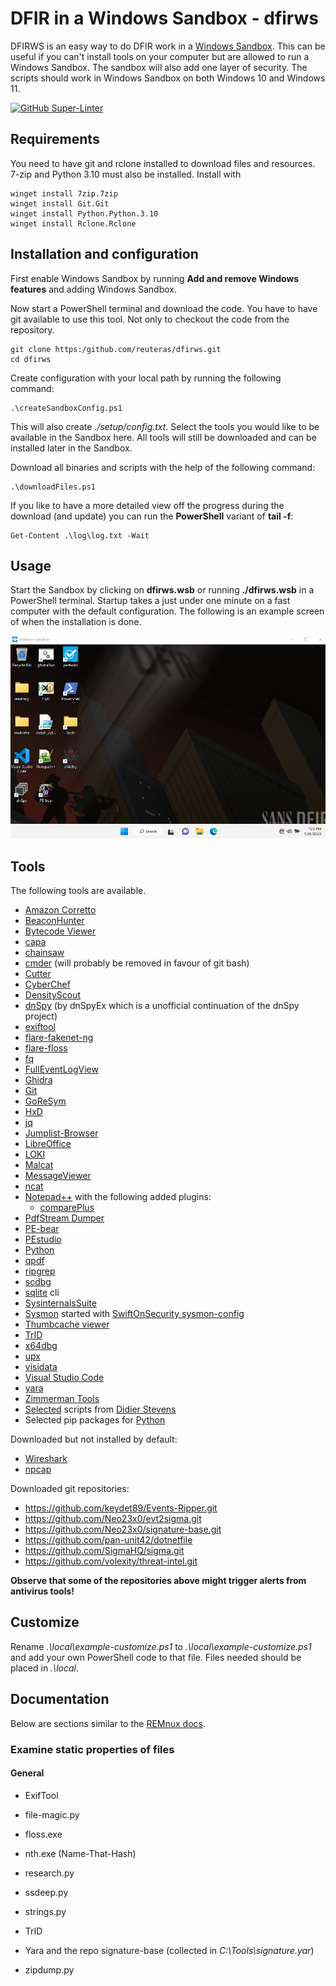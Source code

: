 # DFIR in a Windows Sandbox - dfirws

DFIRWS is an easy way to do DFIR work in a [Windows Sandbox][wsa]. This can be useful if you can't install tools on your computer but are allowed to run a Windows Sandbox. The sandbox will also add one layer of security. The scripts should work in Windows Sandbox on both Windows 10 and Windows 11.

[![GitHub Super-Linter](https://github.com/reuteras/dfirws/workflows/Lint%20Code%20Base/badge.svg)](https://github.com/marketplace/actions/super-linter)

## Requirements

You need to have git and rclone installed to download files and resources. 7-zip and Python 3.10 must also be installed. Install with

```
winget install 7zip.7zip
winget install Git.Git
winget install Python.Python.3.10
winget install Rclone.Rclone
```

## Installation and configuration

First enable Windows Sandbox by running **Add and remove Windows features** and adding Windows Sandbox.

Now start a PowerShell terminal and download the code. You have to have git available to use this tool. Not only to checkout the code from the repository.

	git clone https:/github.com/reuteras/dfirws.git
	cd dfirws

Create configuration with your local path by running the following command:

	.\createSandboxConfig.ps1

This will also create *./setup/config.txt*. Select the tools you would like to be available in the Sandbox here. All tools will still be downloaded and can be installed later in the Sandbox.

Download all binaries and scripts with the help of the following command:

	.\downloadFiles.ps1

If you like to have a more detailed view off the progress during the download (and update) you can run the **PowerShell** variant of **tail -f**:

    Get-Content .\log\log.txt -Wait

## Usage

Start the Sandbox by clicking on **dfirws.wsb** or running **./dfirws.wsb** in a PowerShell terminal. Startup takes a just under one minute on a fast computer with the default configuration. The following is an example screen of when the installation is done.

![Screen when installation is done](./resources/images/screen.png)

## Tools

The following tools are available.

- [Amazon Corretto][amc]
- [BeaconHunter][bhu]
- [Bytecode Viewer][bcv]
- [capa][cap]
- [chainsaw][cha]
- [cmder][cer] (will probably be removed in favour of git bash)
- [Cutter][cut]
- [CyberChef][cyb]
- [DensityScout][den]
- [dnSpy][dns] (by dnSpyEx which is a unofficial continuation of the dnSpy project)
- [exiftool][ext]
- [flare-fakenet-ng][ffn]
- [flare-floss][flf]
- [fq][fq]
- [FullEventLogView][fel]
- [Ghidra][ghi]
- [Git][git]
- [GoReSym][grs]
- [HxD][hxd]
- [jq][jq]
- [Jumplist-Browser][jub]
- [LibreOffice][lio]
- [LOKI][lok]
- [Malcat][mal]
- [MessageViewer][mev]
- [ncat][nca]
- [Notepad++][not] with the following added plugins:
  - [comparePlus][ncp]
- [PdfStream Dumper][psd]
- [PE-bear][peb]
- [PEstudio][pes]
- [Python][pyt]
- [qpdf][qpd]
- [ripgrep][rip]
- [scdbg][scd]
- [sqlite][sql] cli
- [SysinternalsSuite][syi]
- [Sysmon][sym] started with [SwiftOnSecurity sysmon-config][sws]
- [Thumbcache viewer][thu]
- [TrID][tri]
- [x64dbg][xdb]
- [upx][upx]
- [visidata][vis]
- [Visual Studio Code][vsc]
- [yara][yar]
- [Zimmerman Tools][zim]
- [Selected][sdi] scripts from [Didier Stevens][dis]
- Selected pip packages for [Python][pip]

Downloaded but not installed by default:

- [Wireshark][wis]
- [npcap][npc]

Downloaded git repositories:

- https://github.com/keydet89/Events-Ripper.git
- https://github.com/Neo23x0/evt2sigma.git
- https://github.com/Neo23x0/signature-base.git
- https://github.com/pan-unit42/dotnetfile
- https://github.com/SigmaHQ/sigma.git
- https://github.com/volexity/threat-intel.git

**Observe that some of the repositories above might trigger alerts from antivirus tools!**

## Customize

Rename *.\local\example-customize.ps1* to *.\local\example-customize.ps1* and add your own PowerShell code to that file. Files needed should be placed in *.\local*.

## Documentation

Below are sections similar to the [REMnux docs][rem].

### Examine static properties of files

#### General

- ExifTool
- file-magic.py
- floss.exe
- nth.exe (Name-That-Hash)
- research.py
- ssdeep.py
- strings.py
- TrID
- Yara and the repo signature-base (collected in *C:\Tools\signature.yar*)
- zipdump.py


  [amc]: https://docs.aws.amazon.com/corretto/
  [bcv]: https://github.com/Konloch/bytecode-viewer
  [bhu]: https://github.com/3lp4tr0n/BeaconHunter
  [cap]: https://github.com/mandiant/capa
  [cer]: https://github.com/cmderdev/cmder
  [cha]: https://github.com/WithSecureLabs/chainsaw
  [cut]: https://github.com/rizinorg/cutter
  [cyb]: https://github.com/gchq/CyberChef
  [den]: https://cert.at/en/downloads/software/software-densityscout 
  [dis]: https://github.com/DidierStevens/DidierStevensSuite
  [dns]: https://github.com/dnSpyEx/dnSpy
  [ext]: https://exiftool.org/
  [fel]: https://www.nirsoft.net/utils/full_event_log_view.html
  [ffn]: https://github.com/mandiant/flare-fakenet-ng
  [flf]: https://github.com/mandiant/flare-floss
  [fq]:  https://github.com/wader/fq
  [ghi]: https://github.com/NationalSecurityAgency/ghidra
  [git]: https://github.com/git-for-windows/git/
  [grs]: https://github.com/mandiant/GoReSym
  [hxd]: https://mh-nexus.de/
  [jq]:  https://github.com/stedolan/jq
  [jub]: https://github.com/kacos2000/Jumplist-Browser
  [lio]: https://www.libreoffice.org/
  [lok]: https://github.com/Neo23x0/Loki
  [mal]: https://malcat.fr/
  [mev]: https://github.com/lolo101/MsgViewer
  [nca]: https://nmap.org/ncat/
  [ncp]: https://github.com/pnedev/comparePlus
  [not]: https://notepad-plus-plus.org/
  [npc]: https://npcap.com/
  [peb]: https://github.com/hasherezade/pe-bear
  [pes]: https://www.winitor.com/
  [pip]: ./resources/download/python.ps1
  [psd]: https://github.com/dzzie/pdfstreamdumper/
  [pyt]: https://python.org/
  [qpd]: https://github.com/qpdf/qpdf
  [rad]: https://github.com/radareorg/radare2
  [rem]: https://docs.remnux.org/discover-the-tools/examine+static+properties/general
  [rip]: https://github.com/BurntSushi/ripgrep
  [scd]: https://github.com/dzzie/VS_LIBEMU
  [sdi]: ./resources/download/didier.ps1
  [sql]: https://sqlite.org/
  [sws]: https://github.com/SwiftOnSecurity/sysmon-config
  [syi]: https://learn.microsoft.com/en-us/sysinternals/
  [sym]: https://learn.microsoft.com/en-us/sysinternals/downloads/sysmon
  [thu]: https://thumbcacheviewer.github.io/
  [tri]: https://mark0.net/soft-trid-e.html
  [upx]: https://github.com/upx/upx
  [vis]: https://www.visidata.org/
  [vsc]: https://code.visualstudio.com/
  [wis]: https://wireshark.org/
  [wsa]: https://learn.microsoft.com/en-us/windows/security/threat-protection/windows-sandbox/windows-sandbox-overview
  [xdb]: https://x64dbg.com/
  [yar]: https://github.com/VirusTotal/yara
  [zim]: https://github.com/EricZimmerman
